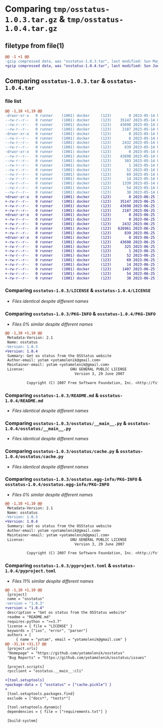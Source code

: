 # Comparing `tmp/osstatus-1.0.3.tar.gz` & `tmp/osstatus-1.0.4.tar.gz`

## filetype from file(1)

```diff
@@ -1 +1 @@
-gzip compressed data, was "osstatus-1.0.3.tar", last modified: Sun May 14 06:31:05 2023, max compression
+gzip compressed data, was "osstatus-1.0.4.tar", last modified: Sun Jun 25 16:43:57 2023, max compression
```

## Comparing `osstatus-1.0.3.tar` & `osstatus-1.0.4.tar`

### file list

```diff
@@ -1,18 +1,19 @@
-drwxr-xr-x   0 runner    (1001) docker     (123)        0 2023-05-14 06:31:05.172983 osstatus-1.0.3/
--rw-r--r--   0 runner    (1001) docker     (123)    35147 2023-05-14 06:30:45.000000 osstatus-1.0.3/LICENSE
--rw-r--r--   0 runner    (1001) docker     (123)    43698 2023-05-14 06:31:05.172983 osstatus-1.0.3/PKG-INFO
--rw-r--r--   0 runner    (1001) docker     (123)     2187 2023-05-14 06:30:45.000000 osstatus-1.0.3/README.md
-drwxr-xr-x   0 runner    (1001) docker     (123)        0 2023-05-14 06:31:05.172983 osstatus-1.0.3/osstatus/
--rw-r--r--   0 runner    (1001) docker     (123)        0 2023-05-14 06:30:45.000000 osstatus-1.0.3/osstatus/__init__.py
--rw-r--r--   0 runner    (1001) docker     (123)     2432 2023-05-14 06:30:45.000000 osstatus-1.0.3/osstatus/__main__.py
--rw-r--r--   0 runner    (1001) docker     (123)      839 2023-05-14 06:30:45.000000 osstatus-1.0.3/osstatus/cache.py
-drwxr-xr-x   0 runner    (1001) docker     (123)        0 2023-05-14 06:31:05.172983 osstatus-1.0.3/osstatus.egg-info/
--rw-r--r--   0 runner    (1001) docker     (123)    43698 2023-05-14 06:31:05.000000 osstatus-1.0.3/osstatus.egg-info/PKG-INFO
--rw-r--r--   0 runner    (1001) docker     (123)      303 2023-05-14 06:31:05.000000 osstatus-1.0.3/osstatus.egg-info/SOURCES.txt
--rw-r--r--   0 runner    (1001) docker     (123)        1 2023-05-14 06:31:05.000000 osstatus-1.0.3/osstatus.egg-info/dependency_links.txt
--rw-r--r--   0 runner    (1001) docker     (123)       52 2023-05-14 06:31:05.000000 osstatus-1.0.3/osstatus.egg-info/entry_points.txt
--rw-r--r--   0 runner    (1001) docker     (123)       69 2023-05-14 06:31:05.000000 osstatus-1.0.3/osstatus.egg-info/requires.txt
--rw-r--r--   0 runner    (1001) docker     (123)       14 2023-05-14 06:31:05.000000 osstatus-1.0.3/osstatus.egg-info/top_level.txt
--rw-r--r--   0 runner    (1001) docker     (123)     1339 2023-05-14 06:30:45.000000 osstatus-1.0.3/pyproject.toml
--rw-r--r--   0 runner    (1001) docker     (123)       54 2023-05-14 06:30:45.000000 osstatus-1.0.3/requirements.txt
--rw-r--r--   0 runner    (1001) docker     (123)       38 2023-05-14 06:31:05.172983 osstatus-1.0.3/setup.cfg
+drwxr-xr-x   0 runner    (1001) docker     (123)        0 2023-06-25 16:43:57.329117 osstatus-1.0.4/
+-rw-r--r--   0 runner    (1001) docker     (123)    35147 2023-06-25 16:43:39.000000 osstatus-1.0.4/LICENSE
+-rw-r--r--   0 runner    (1001) docker     (123)    43698 2023-06-25 16:43:57.329117 osstatus-1.0.4/PKG-INFO
+-rw-r--r--   0 runner    (1001) docker     (123)     2187 2023-06-25 16:43:39.000000 osstatus-1.0.4/README.md
+drwxr-xr-x   0 runner    (1001) docker     (123)        0 2023-06-25 16:43:57.329117 osstatus-1.0.4/osstatus/
+-rw-r--r--   0 runner    (1001) docker     (123)        0 2023-06-25 16:43:39.000000 osstatus-1.0.4/osstatus/__init__.py
+-rw-r--r--   0 runner    (1001) docker     (123)     2432 2023-06-25 16:43:39.000000 osstatus-1.0.4/osstatus/__main__.py
+-rw-r--r--   0 runner    (1001) docker     (123)   626961 2023-06-25 16:43:39.000000 osstatus-1.0.4/osstatus/cache.pickle
+-rw-r--r--   0 runner    (1001) docker     (123)      839 2023-06-25 16:43:39.000000 osstatus-1.0.4/osstatus/cache.py
+drwxr-xr-x   0 runner    (1001) docker     (123)        0 2023-06-25 16:43:57.329117 osstatus-1.0.4/osstatus.egg-info/
+-rw-r--r--   0 runner    (1001) docker     (123)    43698 2023-06-25 16:43:57.000000 osstatus-1.0.4/osstatus.egg-info/PKG-INFO
+-rw-r--r--   0 runner    (1001) docker     (123)      325 2023-06-25 16:43:57.000000 osstatus-1.0.4/osstatus.egg-info/SOURCES.txt
+-rw-r--r--   0 runner    (1001) docker     (123)        1 2023-06-25 16:43:57.000000 osstatus-1.0.4/osstatus.egg-info/dependency_links.txt
+-rw-r--r--   0 runner    (1001) docker     (123)       52 2023-06-25 16:43:57.000000 osstatus-1.0.4/osstatus.egg-info/entry_points.txt
+-rw-r--r--   0 runner    (1001) docker     (123)       69 2023-06-25 16:43:57.000000 osstatus-1.0.4/osstatus.egg-info/requires.txt
+-rw-r--r--   0 runner    (1001) docker     (123)       14 2023-06-25 16:43:57.000000 osstatus-1.0.4/osstatus.egg-info/top_level.txt
+-rw-r--r--   0 runner    (1001) docker     (123)     1407 2023-06-25 16:43:39.000000 osstatus-1.0.4/pyproject.toml
+-rw-r--r--   0 runner    (1001) docker     (123)       54 2023-06-25 16:43:39.000000 osstatus-1.0.4/requirements.txt
+-rw-r--r--   0 runner    (1001) docker     (123)       38 2023-06-25 16:43:57.329117 osstatus-1.0.4/setup.cfg
```

### Comparing `osstatus-1.0.3/LICENSE` & `osstatus-1.0.4/LICENSE`

 * *Files identical despite different names*

### Comparing `osstatus-1.0.3/PKG-INFO` & `osstatus-1.0.4/PKG-INFO`

 * *Files 0% similar despite different names*

```diff
@@ -1,10 +1,10 @@
 Metadata-Version: 2.1
 Name: osstatus
-Version: 1.0.3
+Version: 1.0.4
 Summary: Get os status from the OSStatus website
 Author-email: yotam <yotamolenik@gmail.com>
 Maintainer-email: yotam <yotamolenik@gmail.com>
 License:                     GNU GENERAL PUBLIC LICENSE
                                Version 3, 29 June 2007
         
          Copyright (C) 2007 Free Software Foundation, Inc. <http://fsf.org/>
```

### Comparing `osstatus-1.0.3/README.md` & `osstatus-1.0.4/README.md`

 * *Files identical despite different names*

### Comparing `osstatus-1.0.3/osstatus/__main__.py` & `osstatus-1.0.4/osstatus/__main__.py`

 * *Files identical despite different names*

### Comparing `osstatus-1.0.3/osstatus/cache.py` & `osstatus-1.0.4/osstatus/cache.py`

 * *Files identical despite different names*

### Comparing `osstatus-1.0.3/osstatus.egg-info/PKG-INFO` & `osstatus-1.0.4/osstatus.egg-info/PKG-INFO`

 * *Files 0% similar despite different names*

```diff
@@ -1,10 +1,10 @@
 Metadata-Version: 2.1
 Name: osstatus
-Version: 1.0.3
+Version: 1.0.4
 Summary: Get os status from the OSStatus website
 Author-email: yotam <yotamolenik@gmail.com>
 Maintainer-email: yotam <yotamolenik@gmail.com>
 License:                     GNU GENERAL PUBLIC LICENSE
                                Version 3, 29 June 2007
         
          Copyright (C) 2007 Free Software Foundation, Inc. <http://fsf.org/>
```

### Comparing `osstatus-1.0.3/pyproject.toml` & `osstatus-1.0.4/pyproject.toml`

 * *Files 11% similar despite different names*

```diff
@@ -1,10 +1,10 @@
 [project]
 name = "osstatus"
-version = "1.0.3"
+version = "1.0.4"
 description = "Get os status from the OSStatus website"
 readme = "README.md"
 requires-python = ">=3.7"
 license = { file = "LICENSE" }
 keywords = ["ios", "error", "parser"]
 authors = [
     { name = "yotam", email = "yotamolenik@gmail.com" }
@@ -31,14 +31,17 @@
 [project.urls]
 "Homepage" = "https://github.com/yotamolenik/osstatus"
 "Bug Reports" = "https://github.com/yotamolenik/osstatus/issues"
 
 [project.scripts]
 rpcclient = "osstatus.__main__:cli"
 
+[tool.setuptools]
+package-data = { "osstatus" = ["cache.pickle"] }
+
 [tool.setuptools.packages.find]
 exclude = ["docs*", "tests*"]
 
 [tool.setuptools.dynamic]
 dependencies = { file = ["requirements.txt"] }
 
 [build-system]
```

